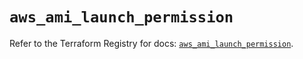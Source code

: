 # `aws_ami_launch_permission`

Refer to the Terraform Registry for docs: [`aws_ami_launch_permission`](https://registry.terraform.io/providers/hashicorp/aws/5.63.0/docs/resources/ami_launch_permission).
